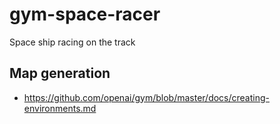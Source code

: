 # gym-space-racer #

Space ship racing on the track


## Map generation ##


- https://github.com/openai/gym/blob/master/docs/creating-environments.md
